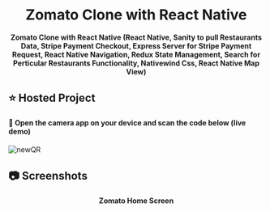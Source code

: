 <div align="center">
  
  # Zomato Clone with React Native
  
  **Zomato Clone with React Native (React Native, Sanity to pull Restaurants Data, Stripe Payment Checkout, Express Server for Stripe Payment Request, React Native Navigation, Redux State Management, Search for Perticular Restaurants Functionality, Nativewind Css, React Native Map View)**
  
</div>

## :star: Hosted Project
#### 🔴 Open the camera app on your device and scan the code below (live demo)
![newQR](https://github.com/RushikeshBhavsar3605/rushikesh-bhavsar-zomato-clone/assets/129877176/69901a3d-90e9-4abe-943c-02cb8893b33b)

## :camera: Screenshots

#### <p align="center">Zomato Home Screen</p>
